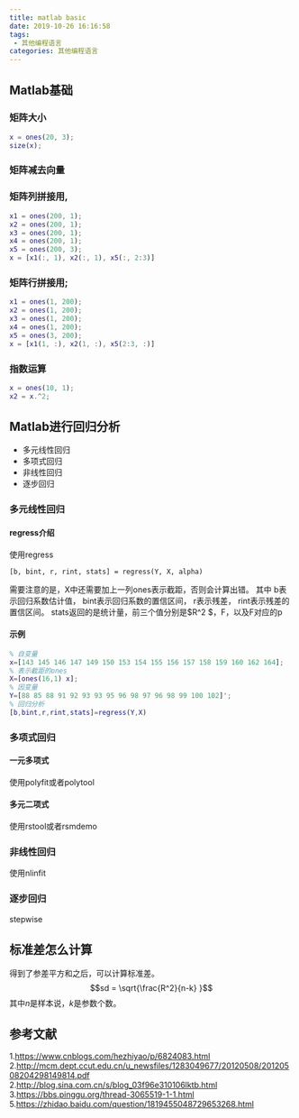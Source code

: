 ```yaml
---
title: matlab basic
date: 2019-10-26 16:16:58
tags:
 - 其他编程语言
categories: 其他编程语言
---
```


## Matlab基础

### 矩阵大小
``` matlab
x = ones(20, 3);
size(x);
```

### 矩阵减去向量

### 矩阵列拼接用,
``` matlab
x1 = ones(200, 1);
x2 = ones(200, 1);
x3 = ones(200, 1);
x4 = ones(200, 1);
x5 = ones(200, 3);
x = [x1(:, 1), x2(:, 1), x5(:, 2:3)]
```

### 矩阵行拼接用;
``` matlab
x1 = ones(1, 200);
x2 = ones(1, 200);
x3 = ones(1, 200);
x4 = ones(1, 200);
x5 = ones(3, 200);
x = [x1(1, :), x2(1, :), x5(2:3, :)]
```


### 指数运算
``` matlab
x = ones(10, 1);
x2 = x.^2;
```

## Matlab进行回归分析
- 多元线性回归
- 多项式回归
- 非线性回归
- 逐步回归

### 多元线性回归
#### regress介绍
使用regress
```
[b, bint, r, rint, stats] = regress(Y, X, alpha)
```
需要注意的是，X中还需要加上一列ones表示截距，否则会计算出错。
其中
b表示回归系数估计值，
bint表示回归系数的置信区间，
r表示残差，
rint表示残差的置信区间。
stats返回的是统计量，前三个值分别是$R^2 $，F，以及F对应的p

#### 示例
``` matlab
% 自变量
x=[143 145 146 147 149 150 153 154 155 156 157 158 159 160 162 164];
% 表示截距的ones
X=[ones(16,1) x];
% 因变量
Y=[88 85 88 91 92 93 93 95 96 98 97 96 98 99 100 102]';
% 回归分析
[b,bint,r,rint,stats]=regress(Y,X)
```

### 多项式回归
#### 一元多项式
使用polyfit或者polytool

#### 多元二项式
使用rstool或者rsmdemo

### 非线性回归
使用nlinfit

### 逐步回归
stepwise

## 标准差怎么计算
得到了参差平方和之后，可以计算标准差。
$$sd = \sqrt{\frac{R^2}{n-k} }$$
其中$n$是样本说，$k$是参数个数。

## 参考文献
1.https://www.cnblogs.com/hezhiyao/p/6824083.html
2.http://mcm.dept.ccut.edu.cn/u_newsfiles/1283049677/20120508/20120508204298149814.pdf
2.http://blog.sina.com.cn/s/blog_03f96e310106lktb.html
3.https://bbs.pinggu.org/thread-3065519-1-1.html
5.https://zhidao.baidu.com/question/1819455048729653268.html
